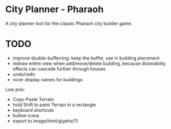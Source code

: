 # City Planner - Pharaoh

A city planner tool for the classic Pharaoh city builder game.

# TODO

- improve double-bufferring: keep the buffer, use in building placement
- redraw entire view when add/move/delete building, because disireability effects can cascade further through houses
- undo/redo
- nicer display names for buildings

Low prio:

- Copy-Paste Terrain
- hold Shift to paint Terrain in a rectangle
- keyboard shortcuts
- button icons
- export to image/html/glyphs(?)
